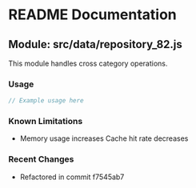 # README Documentation

## Module: src/data/repository_82.js

This module handles cross category operations.

### Usage

```java
// Example usage here
```

### Known Limitations

- Memory usage increases Cache hit rate decreases

### Recent Changes

- Refactored in commit f7545ab7
